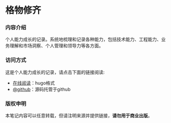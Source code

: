 # 格物修齐

### 内容介绍

个人能力成长的记录。系统地梳理和记录各种能力，包括技术能力、工程能力、业务理解和市场洞察、个人管理和领导力等各方面。

### 访问方式

这是个人能力成长的记录，请点击下面的链接阅读:

- [在线阅读](https://lyremelody.cn/)：hugo格式
- [@github](https://github.com/lyremelody/spiritual-practice/blob/main/content/_index.md)：源码托管于github

### 版权申明

本笔记内容可以任意转载，但请注明来源并提供链接，**请勿用于商业出版**。